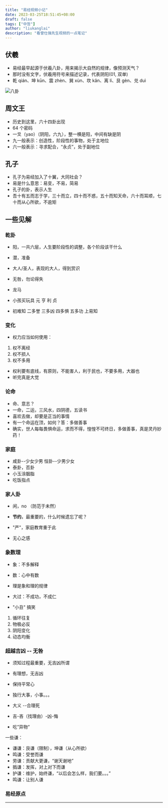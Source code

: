 ```yaml
---
title: "易经视频小记"
date: 2023-03-25T18:51:45+08:00
draft: false
tags: ["中哲"]
author: "liukanglai"
description: "看曾仕强先生视频的一点笔记"
---
```


## 伏羲

- 易经最早起源于伏羲八卦，用来揭示大自然的规律，像预测天气？
- 那时没有文字，伏羲用符号来描述记录，代表阴阳(01, 双单)
- 乾 qián、坤 kūn、震 zhèn、巽 xùn、坎 kǎn、离 lí、艮 gèn、兑 duì

![八卦](/img/八卦.jpeg)

## 周文王

- 历史到这里，六十四卦出现
- 64 个密码
- 一爻（yao）（阴阳，六九），整一横是阳，中间有缺是阴
- 九一般表示：创造性，阶段性的事物，处于主地位
- 六一般表示：寻求配合，“永贞”，处于副地位

## 孔子

- 孔子为易经加入了十翼，大同社会？
- 易是什么意思：易变，不易，简易
- 孔子的卦，表示人生
- 吾十有五而志于学，三十而立，四十而不惑，五十而知天命，六十而耳顺，七十而从心所欲，不逾矩

## 一些见解

### 乾卦

- 阳，一共六层，人生要阶段性的调整，各个阶段该干什么
- 潜，准备
- 大人/圣人，表现的大人，得到赏识
- 无咎，勿论得失

- 龙马
- 小孩买玩具 元 亨 利 贞
- 初难知 二多誉 三多凶 四多惧 五多功 上易知

### 变化

- 权力应当如何使用：

1. 权不离经
1. 权不损人
1. 权不多用

- 权利要有底线，有原则，不能害人，利于民也，不要多用，大器也
- 听完真是大觉

### 论命

- 命、意志？
- 一命，二运，三风水，四阴德，五读书
- 喜欢去做，却要是正当的事情
- 有一个命运在顶，如何？答：多做善事
- 确实，世人每每畏惧命运，求而不得，惶惶不可终日，多做善事，真是灵丹妙药！

### 家庭

- 咸卦--少女少男 恒卦--少男少女
- 泰卦，否卦
- 小玉涂胭脂
- 吃饭指点

### 家人卦

- 闲，no （防范于未然）
- **节约**，最重要的，什么时候遗忘了呢？
- "严"，家庭教育重于此

- 无心之感

### 象数理

- 象：不多解释
- 数：心中有数
- 理是象和理的规律

- 大过：不成功，不成仁

- "小丑" 搞笑

1. 循环往复
1. 物极必反
1. 阴阳变化
1. 动态均衡

### 超越吉凶 -- 无咎

- 须知过程最重要，无吉凶所谓
- 有理想，无吉凶
- 保持平常心
- 独行大事，小事。。。

- 大义 --合理死

- 吉-吝（找理由）-凶-悔

- 吃“异物“

一些谦：

- 谦谦：艮谦（限制），坤谦（从心所欲）
- 鸣谦：受誉而谦
- 劳谦：贡献大更谦，“谢天谢地”
- 撝谦：发挥，对上对下而谦
- 护谦：维护，始终谦，“以后会怎么样，我们要。。。”
- 鸣谦：让别人谦

### 易经原点

---
